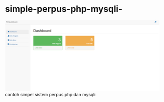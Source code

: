 # simple-perpus-php-mysqli-</br>

<img src="https://raw.githubusercontent.com/codeaflaha/simple-perpus-php-mysqli-/master/perpus.png">
contoh simpel sistem perpus php dan mysqli
